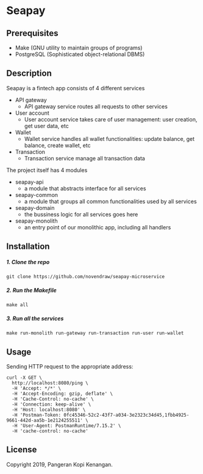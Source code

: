# Seapay

## Prerequisites
+ Make (GNU utility to maintain groups of programs)
+ PostgreSQL (Sophisticated object-relational DBMS)
## Description
Seapay is a fintech app consists of 4 different services
  - API gateway
    - API gateway service routes all requests to other services
  - User account
    - User account service takes care of user management: user creation, get user data, etc
  - Wallet
    - Wallet service handles all wallet functionalities: update balance, get balance, create wallet, etc
  - Transaction
    - Transaction service manage all transaction data

The project itself has 4 modules
 - seapay-api
   - a module that abstracts interface for all services
 - seapay-common
   - a module that groups all common functionalities used by all services
 - seapay-domain
   - the bussiness logic for all services goes here
 - seapay-monolith
   - an entry point of our monolithic app, including all handlers
  
## Installation
##### 1. Clone the repo
```
git clone https://github.com/novendraw/seapay-microservice    
```
##### 2. Run the Makefile
```
make all
```
##### 3. Run all the services
```
make run-monolith run-gateway run-transaction run-user run-wallet
``` 
## Usage
Sending HTTP request to the appropriate address:
```
curl -X GET \
  http://localhost:8080/ping \
  -H 'Accept: */*' \
  -H 'Accept-Encoding: gzip, deflate' \
  -H 'Cache-Control: no-cache' \
  -H 'Connection: keep-alive' \
  -H 'Host: localhost:8080' \
  -H 'Postman-Token: 0fc45346-52c2-43f7-a034-3e2323c34d45,1fbb4925-9661-442d-aa5b-1e2124255511' \
  -H 'User-Agent: PostmanRuntime/7.15.2' \
  -H 'cache-control: no-cache'
```
## License
Copyright 2019, Pangeran Kopi Kenangan.
  



